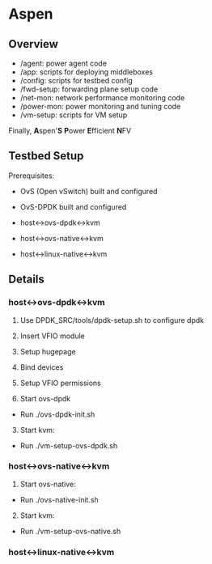Aspen
================
Overview
--------

* /agent: power agent code
* /app: scripts for deploying middleboxes 
* /config: scripts for testbed config
* /fwd-setup: forwarding plane setup code
* /net-mon: network performance monitoring code
* /power-mon: power monitoring and tuning code
* /vm-setup: scripts for VM setup

Finally, **A**spen'**S** **P**ower **E**fficient **N**FV

Testbed Setup
--------
Prerequisites:

* OvS (Open vSwitch) built and configured 
* OvS-DPDK built and configured

* host<->ovs-dpdk<->kvm 
* host<->ovs-native<->kvm 
* host<->linux-native<->kvm

Details
-------

### host<->ovs-dpdk<->kvm

1. Use DPDK_SRC/tools/dpdk-setup.sh to configure dpdk
  1. Insert VFIO module
  2. Setup hugepage
  3. Bind devices
  4. Setup VFIO permissions

2. Start ovs-dpdk 
  * Run ./ovs-dpdk-init.sh

3. Start kvm:
  * Run ./vm-setup-ovs-dpdk.sh

### host<->ovs-native<->kvm

1. Start ovs-native:
  * Run ./ovs-native-init.sh

2. Start kvm:
  * Run ./vm-setup-ovs-native.sh

### host<->linux-native<->kvm
